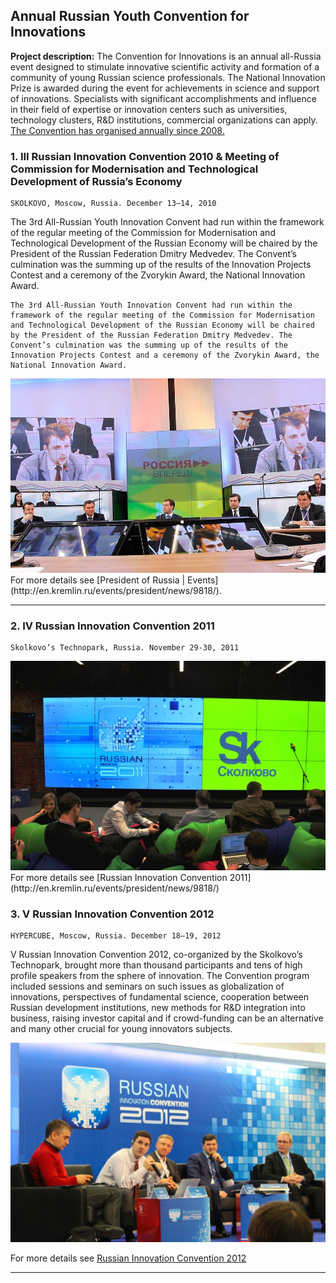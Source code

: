 ## Annual Russian Youth Convention for Innovations

**Project description:** The Convention for Innovations is an annual all-Russia event designed to stimulate innovative scientific activity and formation of a community of young Russian science professionals. The National Innovation Prize is awarded during the event for achievements in science and support of innovations. Specialists with significant accomplishments and influence in their field of expertise or innovation centers such as universities, technology clusters, R&D institutions, commercial organizations can apply. 
[The Convention has organised annually since 2008.](https://www.iasp.ws/activities/events/events-overview---old/1st-annual-russian-youth-convention-for-innovations)

### 1. III Russian Innovation Convention 2010 & Meeting of Commission for Modernisation and Technological Development of Russia’s Economy

```
SKOLKOVO, Moscow, Russia. December 13–14, 2010
```

The 3rd All-Russian Youth Innovation Convent had run within the framework of the regular meeting of the Commission for Modernisation and Technological Development of the Russian Economy will be chaired by the President of the Russian Federation Dmitry Medvedev. The Convent’s culmination was the summing up of the results of the Innovation Projects Contest and a ceremony of the Zvorykin Award, the National Innovation Award.

```
The 3rd All-Russian Youth Innovation Convent had run within the framework of the regular meeting of the Commission for Modernisation and Technological Development of the Russian Economy will be chaired by the President of the Russian Federation Dmitry Medvedev. The Convent’s culmination was the summing up of the results of the Innovation Projects Contest and a ceremony of the Zvorykin Award, the National Innovation Award.
```

<img src="images/con10.jpg?raw=true"/>
For more details see [President of Russia | Events](http://en.kremlin.ru/events/president/news/9818/).

---

### 2. IV Russian Innovation Convention 2011

```
Skolkovo’s Technopark, Russia. November 29-30, 2011
```

<img src="images/con11.jpg?raw=true"/>
For more details see [Russian Innovation Convention 2011](http://en.kremlin.ru/events/president/news/9818/)

### 3. V Russian Innovation Convention 2012

```
HYPERCUBE, Moscow, Russia. December 18–19, 2012
```
V Russian Innovation Convention 2012, со-organized by the Skolkovo’s Technopark, brought more than thousand participants and tens of high profile speakers from the sphere of innovation. The Convention program included sessions and seminars on such issues as globalization of innovations, perspectives of fundamental science, cooperation between Russian development institutions, new methods for R&D integration into business, raising investor capital and if crowd-funding can be an alternative and many other crucial for young innovators subjects. 

<img src="images/con12-2.jpg?raw=true"/>

For more details see [Russian Innovation Convention 2012](http://sk.ru/foundation/events/december2012/iconvention/)

---
